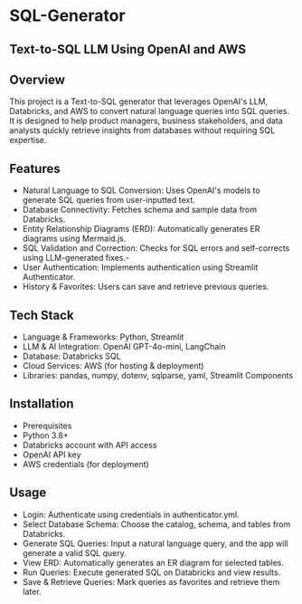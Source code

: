 # SQL-Generator
## Text-to-SQL LLM Using OpenAI and AWS
## Overview
This project is a Text-to-SQL generator that leverages OpenAI's LLM, Databricks, and AWS to convert natural language queries into SQL queries. It is designed to help product managers, business stakeholders, and data analysts quickly retrieve insights from databases without requiring SQL expertise.

## Features
- Natural Language to SQL Conversion: Uses OpenAI's models to generate SQL queries from user-inputted text.
- Database Connectivity: Fetches schema and sample data from Databricks.
- Entity Relationship Diagrams (ERD): Automatically generates ER diagrams using Mermaid.js.
- SQL Validation and Correction: Checks for SQL errors and self-corrects using LLM-generated fixes.- 
- User Authentication: Implements authentication using Streamlit Authenticator.
- History & Favorites: Users can save and retrieve previous queries.

## Tech Stack
- Language & Frameworks: Python, Streamlit
- LLM & AI Integration: OpenAI GPT-4o-mini, LangChain
- Database: Databricks SQL
- Cloud Services: AWS (for hosting & deployment)
- Libraries: pandas, numpy, dotenv, sqlparse, yaml, Streamlit Components

## Installation
- Prerequisites
- Python 3.8+
- Databricks account with API access
- OpenAI API key
- AWS credentials (for deployment)

## Usage
- Login: Authenticate using credentials in authenticator.yml.
- Select Database Schema: Choose the catalog, schema, and tables from Databricks.
- Generate SQL Queries: Input a natural language query, and the app will generate a valid SQL query.
- View ERD: Automatically generates an ER diagram for selected tables.
- Run Queries: Execute generated SQL on Databricks and view results.
- Save & Retrieve Queries: Mark queries as favorites and retrieve them later.


